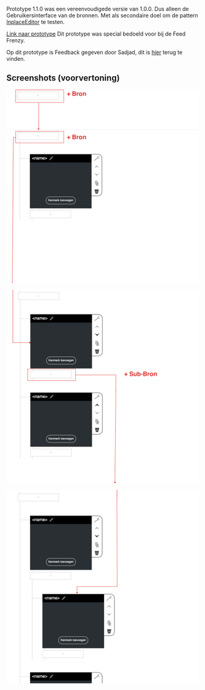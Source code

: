 
Prototype 1.1.0 was een vereenvoudigede versie van 1.0.0. Dus alleen de Gebruikersinterface van de bronnen. Met als secondaire doel om de pattern [InplaceEditor](http://ui-patterns.com/patterns/InplaceEditor) te testen.

[Link naar prototype](https://oege.ie.hva.nl/~essenj004/FTM/blauwdruk/input/v1.1.0/)
Dit prototype was special bedoeld voor bij de Feed Frenzy.

Op dit prototype is Feedback gegeven door Sadjad, dit is [hier](https://jorik.gitbook.io/project-blauwdruk/feedback-frenzy#prototype) terug te vinden.


## Screenshots (voorvertoning)

![Stap 1](content/bron-prototype-preview.png)

![Stap 2](content/bron-prototype-preview2.png)

![Stap 3](content/bron-prototype-preview3.png)